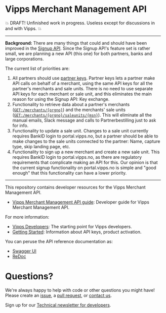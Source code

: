 # Vipps Merchant Management API

💥 DRAFT! Unfinished work in progress. Useless except for discussions in and with Vipps. 💥

----------

**Background:** There are many things that could and should have been improved in the
[Signup API](https://github.com/vippsas/vipps-signup-api).
Since the Signup API's feature set is rather small, we are planning a new API (this one)
for both partners, banks and large corporations. 

The current list of priorities are:
1. All partners should use
   [partner keys](https://github.com/vippsas/vipps-ecom-api/blob/master/vipps-ecom-api.md#partner-keys).
   Partner keys lets a partner make API calls on behalf of a merchant,
   using the same API keys for all the partner's merchants and sale units.
   There is no need to use separate API keys for each merchant or sale unit, and this eliminates the main reason for using the Signup API: Key exchange.
3. Functionality to retrieve data about a partner's merchants
   ([`GET:/merchants/{orgno}`](https://vippsas.github.io/vipps-merchant-management-api/#/Merchants/getMerchantDetails))
   and the merchants' sale units
   ([`GET:/merchants/{orgno}/saleunits/{msn}`](https://vippsas.github.io/vipps-merchant-management-api/#/Saleunits/getSaleUnitsByMsn)).
   This will eliminate all the manual emails, Slack message and calls to Partnerbestilling just to ask for info.
2. Functionality to update a sale unit.
   Changes to a sale unit currently requires BankID login to portal.vipps.no, but a partner should be
   able to make changes to the sale units connected to the partner: Name, capture type, skip landing page, etc.
3. Functionality to sign up a new merchant and create a new sale unit.
   This requires BankID login to portal.vipps.no, as there are regulatory requirements that
   complicate making an API for this. Our opinion is that the current signup functionality on
   portal.vipps.no is simple and "good enough" that this functionality can have a lower priority.

----------

This repository contains developer resources for the Vipps Merchant Management API.

* [Vipps Merchant Management API guide](vipps-merchant-management-api.md): Developer guide for Vipps Merchant Management API.

For more information:
* [Vipps Developers](https://github.com/vippsas/vipps-developers): The starting point for Vipps developers.
* [Getting Started](https://github.com/vippsas/vipps-developers/blob/master/vipps-getting-started.md): Information about API keys, product activation.

You can peruse the API reference documentation as:
* [Swagger UI](https://vippsas.github.io/vipps-merchant-management-api/)
* [ReDoc](https://vippsas.github.io/vipps-merchant-management-api/redoc.html)

# Questions?

We're always happy to help with code or other questions you might have!
Please create an [issue](https://github.com/vippsas/vipps-ecom-api/issues),
a [pull request](https://github.com/vippsas/vipps-ecom-api/pulls),
or [contact us](https://github.com/vippsas/vipps-developers/blob/master/contact.md).

Sign up for our [Technical newsletter for developers](https://github.com/vippsas/vipps-developers/tree/master/newsletters).
